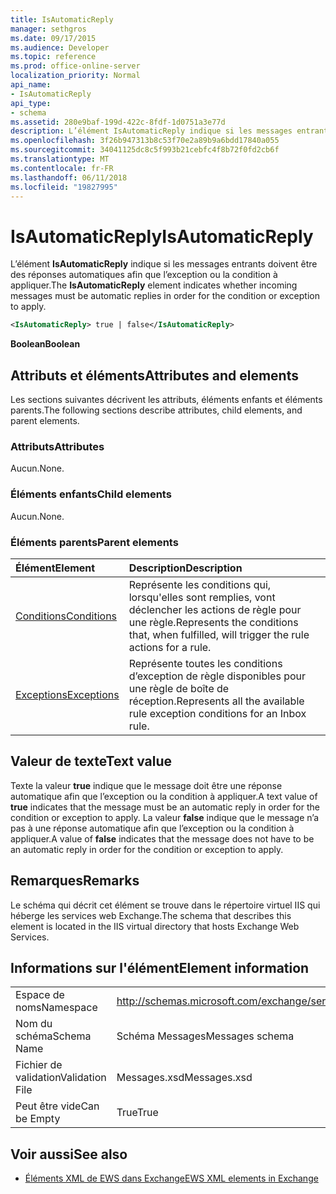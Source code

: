 ```yaml
---
title: IsAutomaticReply
manager: sethgros
ms.date: 09/17/2015
ms.audience: Developer
ms.topic: reference
ms.prod: office-online-server
localization_priority: Normal
api_name:
- IsAutomaticReply
api_type:
- schema
ms.assetid: 280e9baf-199d-422c-8fdf-1d0751a3e77d
description: L’élément IsAutomaticReply indique si les messages entrants doivent être des réponses automatiques afin que l’exception ou la condition à appliquer.
ms.openlocfilehash: 3f26b947313b8c53f70e2a89b9a6bdd17840a055
ms.sourcegitcommit: 34041125dc8c5f993b21cebfc4f8b72f0fd2cb6f
ms.translationtype: MT
ms.contentlocale: fr-FR
ms.lasthandoff: 06/11/2018
ms.locfileid: "19827995"
---
```

# <a name="isautomaticreply"></a><span data-ttu-id="8d243-103">IsAutomaticReply</span><span class="sxs-lookup"><span data-stu-id="8d243-103">IsAutomaticReply</span></span>

<span data-ttu-id="8d243-104">L’élément **IsAutomaticReply** indique si les messages entrants doivent être des réponses automatiques afin que l’exception ou la condition à appliquer.</span><span class="sxs-lookup"><span data-stu-id="8d243-104">The **IsAutomaticReply** element indicates whether incoming messages must be automatic replies in order for the condition or exception to apply.</span></span> 
  
```XML
<IsAutomaticReply> true | false</IsAutomaticReply>
```

 <span data-ttu-id="8d243-105">**Boolean**</span><span class="sxs-lookup"><span data-stu-id="8d243-105">**Boolean**</span></span>
## <a name="attributes-and-elements"></a><span data-ttu-id="8d243-106">Attributs et éléments</span><span class="sxs-lookup"><span data-stu-id="8d243-106">Attributes and elements</span></span>

<span data-ttu-id="8d243-107">Les sections suivantes décrivent les attributs, éléments enfants et éléments parents.</span><span class="sxs-lookup"><span data-stu-id="8d243-107">The following sections describe attributes, child elements, and parent elements.</span></span>
  
### <a name="attributes"></a><span data-ttu-id="8d243-108">Attributs</span><span class="sxs-lookup"><span data-stu-id="8d243-108">Attributes</span></span>

<span data-ttu-id="8d243-109">Aucun.</span><span class="sxs-lookup"><span data-stu-id="8d243-109">None.</span></span>
  
### <a name="child-elements"></a><span data-ttu-id="8d243-110">Éléments enfants</span><span class="sxs-lookup"><span data-stu-id="8d243-110">Child elements</span></span>

<span data-ttu-id="8d243-111">Aucun.</span><span class="sxs-lookup"><span data-stu-id="8d243-111">None.</span></span>
  
### <a name="parent-elements"></a><span data-ttu-id="8d243-112">Éléments parents</span><span class="sxs-lookup"><span data-stu-id="8d243-112">Parent elements</span></span>

|<span data-ttu-id="8d243-113">**Élément**</span><span class="sxs-lookup"><span data-stu-id="8d243-113">**Element**</span></span>|<span data-ttu-id="8d243-114">**Description**</span><span class="sxs-lookup"><span data-stu-id="8d243-114">**Description**</span></span>|
|:-----|:-----|
|[<span data-ttu-id="8d243-115">Conditions</span><span class="sxs-lookup"><span data-stu-id="8d243-115">Conditions</span></span>](conditions.md) <br/> |<span data-ttu-id="8d243-116">Représente les conditions qui, lorsqu'elles sont remplies, vont déclencher les actions de règle pour une règle.</span><span class="sxs-lookup"><span data-stu-id="8d243-116">Represents the conditions that, when fulfilled, will trigger the rule actions for a rule.</span></span>  <br/> |
|[<span data-ttu-id="8d243-117">Exceptions</span><span class="sxs-lookup"><span data-stu-id="8d243-117">Exceptions</span></span>](exceptions.md) <br/> |<span data-ttu-id="8d243-118">Représente toutes les conditions d’exception de règle disponibles pour une règle de boîte de réception.</span><span class="sxs-lookup"><span data-stu-id="8d243-118">Represents all the available rule exception conditions for an Inbox rule.</span></span>  <br/> |
   
## <a name="text-value"></a><span data-ttu-id="8d243-119">Valeur de texte</span><span class="sxs-lookup"><span data-stu-id="8d243-119">Text value</span></span>

<span data-ttu-id="8d243-120">Texte la valeur **true** indique que le message doit être une réponse automatique afin que l’exception ou la condition à appliquer.</span><span class="sxs-lookup"><span data-stu-id="8d243-120">A text value of **true** indicates that the message must be an automatic reply in order for the condition or exception to apply.</span></span> <span data-ttu-id="8d243-121">La valeur **false** indique que le message n’a pas à une réponse automatique afin que l’exception ou la condition à appliquer.</span><span class="sxs-lookup"><span data-stu-id="8d243-121">A value of **false** indicates that the message does not have to be an automatic reply in order for the condition or exception to apply.</span></span> 
  
## <a name="remarks"></a><span data-ttu-id="8d243-122">Remarques</span><span class="sxs-lookup"><span data-stu-id="8d243-122">Remarks</span></span>

<span data-ttu-id="8d243-123">Le schéma qui décrit cet élément se trouve dans le répertoire virtuel IIS qui héberge les services web Exchange.</span><span class="sxs-lookup"><span data-stu-id="8d243-123">The schema that describes this element is located in the IIS virtual directory that hosts Exchange Web Services.</span></span>
  
## <a name="element-information"></a><span data-ttu-id="8d243-124">Informations sur l'élément</span><span class="sxs-lookup"><span data-stu-id="8d243-124">Element information</span></span>

|||
|:-----|:-----|
|<span data-ttu-id="8d243-125">Espace de noms</span><span class="sxs-lookup"><span data-stu-id="8d243-125">Namespace</span></span>  <br/> |http://schemas.microsoft.com/exchange/services/2006/messages  <br/> |
|<span data-ttu-id="8d243-126">Nom du schéma</span><span class="sxs-lookup"><span data-stu-id="8d243-126">Schema Name</span></span>  <br/> |<span data-ttu-id="8d243-127">Schéma Messages</span><span class="sxs-lookup"><span data-stu-id="8d243-127">Messages schema</span></span>  <br/> |
|<span data-ttu-id="8d243-128">Fichier de validation</span><span class="sxs-lookup"><span data-stu-id="8d243-128">Validation File</span></span>  <br/> |<span data-ttu-id="8d243-129">Messages.xsd</span><span class="sxs-lookup"><span data-stu-id="8d243-129">Messages.xsd</span></span>  <br/> |
|<span data-ttu-id="8d243-130">Peut être vide</span><span class="sxs-lookup"><span data-stu-id="8d243-130">Can be Empty</span></span>  <br/> |<span data-ttu-id="8d243-131">True</span><span class="sxs-lookup"><span data-stu-id="8d243-131">True</span></span>  <br/> |
   
## <a name="see-also"></a><span data-ttu-id="8d243-132">Voir aussi</span><span class="sxs-lookup"><span data-stu-id="8d243-132">See also</span></span>



- [<span data-ttu-id="8d243-133">Éléments XML de EWS dans Exchange</span><span class="sxs-lookup"><span data-stu-id="8d243-133">EWS XML elements in Exchange</span></span>](ews-xml-elements-in-exchange.md)

